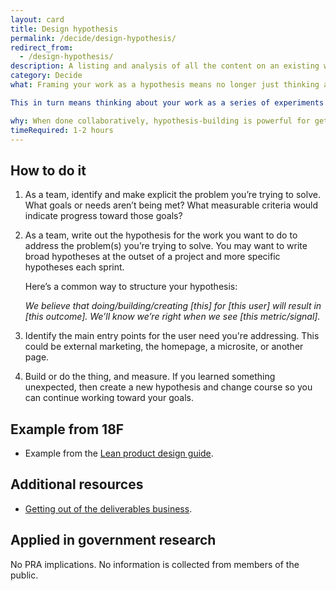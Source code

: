 ```yaml
---
layout: card
title: Design hypothesis
permalink: /decide/design-hypothesis/
redirect_from:
  - /design-hypothesis/
description: A listing and analysis of all the content on an existing website (including pages, files, videos, audio or other data) that your users might reasonably encounter.
category: Decide
what: Framing your work as a hypothesis means no longer just thinking about the thing you're making or building, but paying more attention to whether that work is achieving your intended goals and outcomes.

This in turn means thinking about your work as a series of experiments you do with your users to learn if you're on the right path. Instead of asking "Did we ship the shopping cart feature?" you ask: "Did we make it easier and simpler for our customers to buy from us?"

why: When done collaboratively, hypothesis-building is powerful for getting a team on the same page about what it’s doing and why. It also allows the team to be flexible &mdash; if one approach doesn’t result in the outcome you expected, you have implicit permission to change course and try something else.
timeRequired: 1-2 hours
---
```


## How to do it

1. As a team, identify and make explicit the problem you’re trying to solve. What goals or needs aren’t being met? What measurable criteria would indicate progress toward those goals?
1. As a team, write out the hypothesis for the work you want to do to address the problem(s) you’re trying to solve. You may want to write broad hypotheses at the outset of a project and more specific hypotheses each sprint.

    Here’s a common way to structure your hypothesis:

    *We believe that doing/building/creating [this] for [this user] will result in [this outcome]. We’ll know we’re right when we see [this metric/signal].*

1. Identify the main entry points for the user need you're addressing. This could be external marketing, the homepage, a microsite, or another page.
1. Build or do the thing, and measure. If you learned something unexpected, then create a new hypothesis and change course so you can continue working toward your goals.

<section class="method--section method--section--18f-example" markdown="1" >

## Example from 18F

- Example from the <a href="https://lean-product-design.18f.gov/7-break-down/">Lean product design guide</a>.

</section>

<section class="method--section method--section--additional-resources" markdown="1">

## Additional resources

- <a href="https://www.smashingmagazine.com/2011/03/lean-ux-getting-out-of-the-deliverables-business/">Getting out of the deliverables business</a>.
</section>

<section class="method--section method--section--government-considerations" markdown="1" >

## Applied in government research

No PRA implications. No information is collected from members of the public.
</section>
